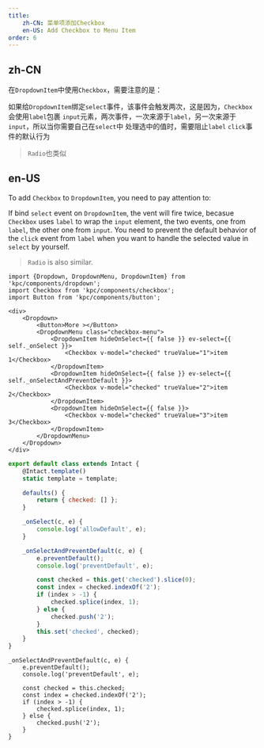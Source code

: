 ```yaml
---
title: 
    zh-CN: 菜单项添加Checkbox
    en-US: Add Checkbox to Menu Item
order: 6
---
```


## zh-CN

在`DropdownItem`中使用`Checkbox`，需要注意的是：

如果给`DropdownItem`绑定`select`事件，该事件会触发两次，这是因为，`Checkbox`会使用`label`包裹
`input`元素，两次事件，一次来源于`label`，另一次来源于`input`，所以当你需要自己在`select`中
处理选中的值时，需要阻止`label` `click`事件的默认行为

> `Radio`也类似

## en-US

To add `Checkbox` to `DropdownItem`, you need to pay attention to:

If bind `select` event on `DropdownItem`, the vent will fire twice, becasue  `Checkbox` uses 
`label` to wrap the `input` element, the two events, one from `label`, the other one from `input`.
You need to prevent the default behavior of the `click` event from `label` when you want to handle 
the selected value in `select` by yourself.

> `Radio` is also similar.

```vdt
import {Dropdown, DropdownMenu, DropdownItem} from 'kpc/components/dropdown';
import Checkbox from 'kpc/components/checkbox';
import Button from 'kpc/components/button';

<div>
    <Dropdown>
        <Button>More ></Button>
        <DropdownMenu class="checkbox-menu">
            <DropdownItem hideOnSelect={{ false }} ev-select={{ self._onSelect }}>
                <Checkbox v-model="checked" trueValue="1">item 1</Checkbox>
            </DropdownItem>
            <DropdownItem hideOnSelect={{ false }} ev-select={{ self._onSelectAndPreventDefault }}>
                <Checkbox v-model="checked" trueValue="2">item 2</Checkbox>
            </DropdownItem>
            <DropdownItem hideOnSelect={{ false }}>
                <Checkbox v-model="checked" trueValue="3">item 3</Checkbox>
            </DropdownItem>
        </DropdownMenu>
    </Dropdown>
</div>
```

```js
export default class extends Intact {
    @Intact.template()
    static template = template;

    defaults() {
        return { checked: [] };
    }

    _onSelect(c, e) {
        console.log('allowDefault', e);
    }

    _onSelectAndPreventDefault(c, e) {
        e.preventDefault();
        console.log('preventDefault', e);

        const checked = this.get('checked').slice(0);
        const index = checked.indexOf('2');
        if (index > -1) {
            checked.splice(index, 1);
        } else {
            checked.push('2');
        }
        this.set('checked', checked);
    }
}
```

```vue-methods
_onSelectAndPreventDefault(c, e) {
    e.preventDefault();
    console.log('preventDefault', e);

    const checked = this.checked;
    const index = checked.indexOf('2');
    if (index > -1) {
        checked.splice(index, 1);
    } else {
        checked.push('2');
    }
}
```
